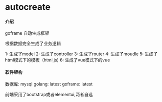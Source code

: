 # autocreate

#### 介绍
goframe 自动生成框架

根据数据完全生成了业务逻辑

1: 生成了model
2: 生成了controller
3: 生成了router
4: 生成了moudle
5: 生成了html模式下的模板（html,js)
6: 生成了vue模式下的vue



#### 软件架构
数据库: mysql
golang: latest
goframe: latest


前端采用了bootstrap或者elementui,两者自选